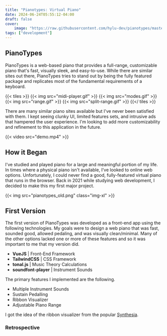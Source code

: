 ```yaml
---
title: "Pianotypes: Virtual Piano"
date: 2024-06-24T05:55:12-04:00
draft: false
cover:
    image: "https://raw.githubusercontent.com/hylu-dev/pianotypes/master/pianotypes-demo.gif"
tags: ["development"]
---
```



## PianoTypes

PianoTypes is a web-based piano that provides a full-range, customizable piano that's fast, visually sleek, and easy-to-use. While there are similar sites out there, PianoTypes tries to stand out by being the fully featured package and replicates most of the fundamental requirements of a keyboard.

{{< tiles >}}
    {{< img src="midi-player.gif" >}}
    {{< img src="modes.gif" >}}
    {{< img src="range.gif" >}}
    {{< img src="split-range.gif" >}}
{{</ tiles >}}

There are many similar piano sites available but I've never been satisfied with them. I kept seeing clunky UI, limited features sets, and intrusive ads that hampered the user experience. I'm looking to add more customizability and refinement to this application in the future.

{{< video src="demo.mp4" >}}


## How it Began

I've studied and played piano for a large and meaningful portion of my life. In times where a physical piano isn't available, I've looked to online web options. Unfortunately, I could never find a good, fully-featured virtual piano that runs in the browser. Back in 2021 while studying web development, I decided to make this my first major project.

{{< img src="pianotypes_old.png" class="img-xl" >}}

## First Version

The first version of PianoTypes was developed as a front-end app using the following technologies. My goals were to design a web piano that was fast, sounded good, allowed pedaling, and was visually clean/minimal. Many of the other options lacked one or more of these features and so it was important to me that my version did.

- **VueJS** | Front-End Framework
- **TailwindCSS** | CSS Framework
- **tonal.js** | Music Theory Calculations
- **soundfont-player** | Instrument Sounds

The primary features I implemented are the following.

- Multiple Instrument Sounds
- Sustain Pedalling
- Ribbon Visualizer
- Adjustable Piano Range

I got the idea of the ribbon visualizer from the popular [Synthesia](https://synthesiagame.com/).

### Retrospective